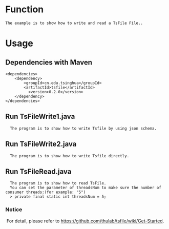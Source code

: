 # Function
```
The example is to show how to write and read a TsFile File..
```
# Usage
## Dependencies with Maven

```
<dependencies>
    <dependency>
        <groupId>cn.edu.tsinghua</groupId>
        <artifactId>tsfile</artifactId>
     	  <version>0.2.0</version>
    </dependency>
</dependencies>
```

## Run TsFileWrite1.java

```
  The program is to show how to write Tsfile by using json schema.
```

## Run TsFileWrite2.java

```
  The program is to show how to write Tsfile directly.
```

## Run TsFileRead.java

```
  The program is to show how to read TsFile.
  You can set the parameter of threadsNum to make sure the number of consumer threads:(for example: "5")
  > private final static int threadsNum = 5;
```

### Notice 
  For detail, please refer to https://github.com/thulab/tsfile/wiki/Get-Started.
